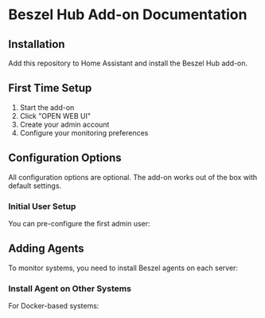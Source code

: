 # Beszel Hub Add-on Documentation

## Installation

Add this repository to Home Assistant and install the Beszel Hub add-on.

## First Time Setup

1. Start the add-on
2. Click "OPEN WEB UI"
3. Create your admin account
4. Configure your monitoring preferences

## Configuration Options

All configuration options are optional. The add-on works out of the box with default settings.

### Initial User Setup

You can pre-configure the first admin user:

## Adding Agents

To monitor systems, you need to install Beszel agents on each server:

### Install Agent on Other Systems

For Docker-based systems:
